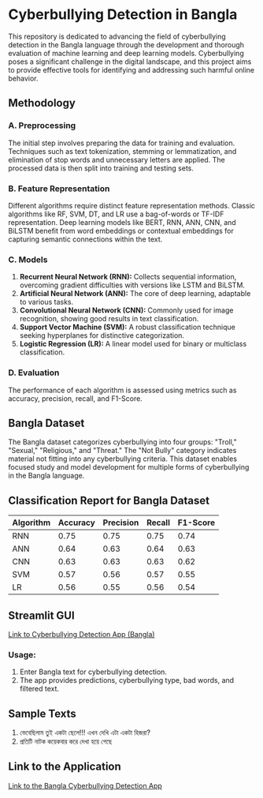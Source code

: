 # Cyberbullying Detection in Bangla

This repository is dedicated to advancing the field of cyberbullying detection in the Bangla language through the development and thorough evaluation of machine learning and deep learning models. Cyberbullying poses a significant challenge in the digital landscape, and this project aims to provide effective tools for identifying and addressing such harmful online behavior.

## Methodology

### A. Preprocessing
The initial step involves preparing the data for training and evaluation. Techniques such as text tokenization, stemming or lemmatization, and elimination of stop words and unnecessary letters are applied. The processed data is then split into training and testing sets.

### B. Feature Representation
Different algorithms require distinct feature representation methods. Classic algorithms like RF, SVM, DT, and LR use a bag-of-words or TF-IDF representation. Deep learning models like BERT, RNN, ANN, CNN, and BiLSTM benefit from word embeddings or contextual embeddings for capturing semantic connections within the text.

### C. Models
1. **Recurrent Neural Network (RNN):** Collects sequential information, overcoming gradient difficulties with versions like LSTM and BiLSTM.
2. **Artificial Neural Network (ANN):** The core of deep learning, adaptable to various tasks.
3. **Convolutional Neural Network (CNN):** Commonly used for image recognition, showing good results in text classification.
4. **Support Vector Machine (SVM):** A robust classification technique seeking hyperplanes for distinctive categorization.
5. **Logistic Regression (LR):** A linear model used for binary or multiclass classification.

### D. Evaluation
The performance of each algorithm is assessed using metrics such as accuracy, precision, recall, and F1-Score.

## Bangla Dataset

The Bangla dataset categorizes cyberbullying into four groups: "Troll," "Sexual," "Religious," and "Threat." The "Not Bully" category indicates material not fitting into any cyberbullying criteria. This dataset enables focused study and model development for multiple forms of cyberbullying in the Bangla language.

## Classification Report for Bangla Dataset

| Algorithm        | Accuracy | Precision | Recall | F1-Score |
|------------------|----------|-----------|--------|----------|
| RNN              | 0.75     | 0.75      | 0.75   | 0.74     |
| ANN              | 0.64     | 0.63      | 0.64   | 0.63     |
| CNN              | 0.63     | 0.63      | 0.63   | 0.62     |
| SVM              | 0.57     | 0.56      | 0.57   | 0.55     |
| LR               | 0.56     | 0.55      | 0.56   | 0.54     |


## Streamlit GUI
[Link to Cyberbullying Detection App (Bangla)](https://amiruzzaman-cbbangla.hf.space/#cyberbullying-detection-app-bangla)

### Usage:
1. Enter Bangla text for cyberbullying detection.
2. The app provides predictions, cyberbullying type, bad words, and filtered text.

## Sample Texts
1. ভেবেছিলাম তুই একটা ছেলে!!! এখন দেখি এটা একটা হিজরা?
2. প্রতিটি নাটক কয়েকবার করে দেখা হয়ে গেছে

## Link to the Application
[Link to the Bangla Cyberbullying Detection App](https://amiruzzaman-cbbangla.hf.space/#cyberbullying-detection-app-bangla)
